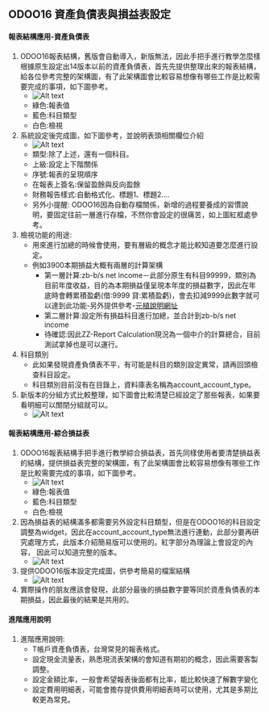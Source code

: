 ## ODOO16 資產負債表與損益表設定
#### 報表結構應用-資產負債表
1. ODOO16報表結構，舊版會自動導入，新版無法，因此手把手進行教學怎麼樣根據原生設定出14版本以前的資產負債表，首先先提供整理出來的報表結構，給各位參考完整的架構圖，有了此架構圖會比較容易想像有哪些工作是比較需要完成的事項，如下圖參考。
   + ![Alt text](https://github.com/ksharry/odoo-repository/blob/main/pic/A6111.png?raw=true)
   + 綠色:報表值
   + 藍色:科目類型
   + 白色:檢視
2. 系統設定後完成圖，如下圖參考，並說明表頭相關欄位介紹
   + ![Alt text](https://github.com/ksharry/odoo-repository/blob/main/pic/A6112.png?raw=true)
   + 類型:除了上述，還有一個科目。
   + 上級:設定上下階關係
   + 序號:報表的呈現順序
   + 在報表上簽名:保留盈餘與反向盈餘
   + 財務報告樣式:自動格式化、標題1、標題2....
   + 另外小提醒: ODOO16因為自動存檔關係，新增的過程要養成的習慣說明，要固定往前一層進行存檔，不然你會設定的很痛苦，如上圖紅框處參考。
4. 檢視功能的用途:
   + 用來進行加總的時候會使用，要有層級的概念才能比較知道要怎麼進行設定。
   + 例如3900本期損益大概有兩層的計算架構
     + 第一層計算:zb-b/s net income－此部分原生有科目99999，類別為目前年度收益，目的為本期損益僅呈現本年度的損益數字，因此在年底時會轉累積盈虧(借:9999 貸:累積盈虧)，會去扣減9999此數字就可以達到此功能-另外提供參考-[元植說明網址](https://www.yuanchih-consult.com/blog/odoo-1/post/odooodoo-15)
     + 第二層計算:設定所有損益科目進行加總，並合計到zb-b/s net income
     + 待確認:因此ZZ-Report Calculation現況為一個中介的計算總合，目前測試拿掉也是可以運行。
5. 科目類別
   +  此如果發現資產負債表不平，有可能是科目的類別設定異常，請再回頭檢查科目設定。
   +  科目類別目前沒有在目錄上，資料庫表名稱為account_account_type。
6. 新版本的分組方式比較整理，如下圖會比較清楚已經設定了那些報表，如果要看明細可以關閉分組就可以。
   + ![Alt text](https://github.com/ksharry/odoo-repository/blob/main/pic/A6114.png?raw=true)

#### 報表結構應用-綜合損益表
1. ODOO16報表結構手把手進行教學綜合損益表，首先同樣使用者要清楚損益表的結構，提供損益表完整的架構圖，有了此架構圖會比較容易想像有哪些工作是比較需要完成的事項，如下圖參考。
   + ![Alt text](https://github.com/ksharry/odoo-repository/blob/main/pic/A6118.png?raw=true)
   + 綠色:報表值
   + 藍色:科目類型
   + 白色:檢視
2. 因為損益表的結構滿多都需要另外設定科目類型，但是在ODOO16的科目設定調整為widget，因此在account_account_type無法進行連動，此部分要再研究處理方式，此版本介紹簡易版可以使用的。紅字部分為理論上會設定的內容， 因此可以知道完整的版本。
   + ![Alt text](https://github.com/ksharry/odoo-repository/blob/main/pic/A6116.png?raw=true)
3. 提供ODOO16版本設定完成圖，供參考簡易的檔案結構
   + ![Alt text](https://github.com/ksharry/odoo-repository/blob/main/pic/A6117.png?raw=true)
4. 實際操作的朋友應該會發現，此部分最後的損益數字要等同於資產負債表的本期損益，因此最後的結果是共用的。

#### 進階應用說明
1. 進階應用說明:
   + T帳戶資產負債表，台灣常見的報表格式。
   + 設定現金流量表，熟悉現流表架構的會知道有期初的概念，因此需要客製調整。
   + 設定金額比率，一般會希望報表後面都有比率，能比較快速了解數字變化
   + 設定費用明細表，可能會擔存提供費用明細表時可以使用，尤其是多期比較更為常見。

